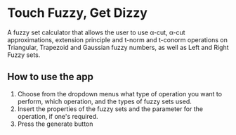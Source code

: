 # Touch Fuzzy, Get Dizzy
A fuzzy set calculator that allows the user to use α-cut, α-cut approximations, extension principle and t-norm and t-conorm operations on Triangular, Trapezoid and Gaussian fuzzy numbers, as well as Left and Right Fuzzy sets.

## How to use the app
1. Choose from the dropdown menus what type of operation you want to perform, which operation, and the types of fuzzy sets used.
2. Insert the properties of the fuzzy sets and the parameter for the operation, if one's required.
3. Press the generate button
